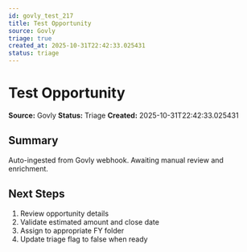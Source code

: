 ```yaml
---
id: govly_test_217
title: Test Opportunity
source: Govly
triage: true
created_at: 2025-10-31T22:42:33.025431
status: triage
---
```


# Test Opportunity

**Source:** Govly
**Status:** Triage
**Created:** 2025-10-31T22:42:33.025431

## Summary

Auto-ingested from Govly webhook. Awaiting manual review and enrichment.

## Next Steps

1. Review opportunity details
2. Validate estimated amount and close date
3. Assign to appropriate FY folder
4. Update triage flag to false when ready
